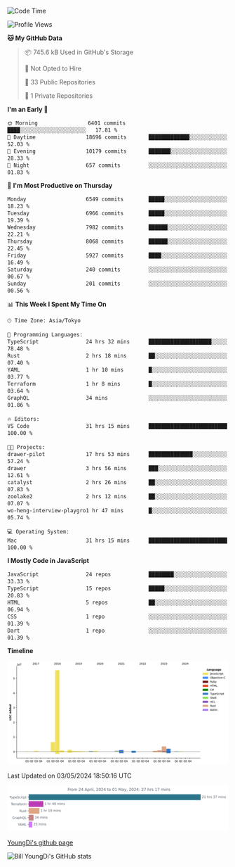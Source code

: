 <!--START_SECTION:waka-->
![Code Time](http://img.shields.io/badge/Code%20Time-643%20hrs%2046%20mins-blue)

![Profile Views](http://img.shields.io/badge/Profile%20Views-0-blue)

**🐱 My GitHub Data** 

> 📦 745.6 kB Used in GitHub's Storage 
 > 
> 🚫 Not Opted to Hire
 > 
> 📜 33 Public Repositories 
 > 
> 🔑 1 Private Repositories 
 > 
**I'm an Early 🐤** 

```text
🌞 Morning                6401 commits        ████░░░░░░░░░░░░░░░░░░░░░   17.81 % 
🌆 Daytime                18696 commits       █████████████░░░░░░░░░░░░   52.03 % 
🌃 Evening                10179 commits       ███████░░░░░░░░░░░░░░░░░░   28.33 % 
🌙 Night                  657 commits         ░░░░░░░░░░░░░░░░░░░░░░░░░   01.83 % 
```
📅 **I'm Most Productive on Thursday** 

```text
Monday                   6549 commits        █████░░░░░░░░░░░░░░░░░░░░   18.23 % 
Tuesday                  6966 commits        █████░░░░░░░░░░░░░░░░░░░░   19.39 % 
Wednesday                7982 commits        ██████░░░░░░░░░░░░░░░░░░░   22.21 % 
Thursday                 8068 commits        ██████░░░░░░░░░░░░░░░░░░░   22.45 % 
Friday                   5927 commits        ████░░░░░░░░░░░░░░░░░░░░░   16.49 % 
Saturday                 240 commits         ░░░░░░░░░░░░░░░░░░░░░░░░░   00.67 % 
Sunday                   201 commits         ░░░░░░░░░░░░░░░░░░░░░░░░░   00.56 % 
```


📊 **This Week I Spent My Time On** 

```text
🕑︎ Time Zone: Asia/Tokyo

💬 Programming Languages: 
TypeScript               24 hrs 32 mins      ████████████████████░░░░░   78.48 % 
Rust                     2 hrs 18 mins       ██░░░░░░░░░░░░░░░░░░░░░░░   07.40 % 
YAML                     1 hr 10 mins        █░░░░░░░░░░░░░░░░░░░░░░░░   03.77 % 
Terraform                1 hr 8 mins         █░░░░░░░░░░░░░░░░░░░░░░░░   03.64 % 
GraphQL                  34 mins             ░░░░░░░░░░░░░░░░░░░░░░░░░   01.86 % 

🔥 Editors: 
VS Code                  31 hrs 15 mins      █████████████████████████   100.00 % 

🐱‍💻 Projects: 
drawer-pilot             17 hrs 53 mins      ██████████████░░░░░░░░░░░   57.24 % 
drawer                   3 hrs 56 mins       ███░░░░░░░░░░░░░░░░░░░░░░   12.61 % 
catalyst                 2 hrs 26 mins       ██░░░░░░░░░░░░░░░░░░░░░░░   07.83 % 
zoolake2                 2 hrs 12 mins       ██░░░░░░░░░░░░░░░░░░░░░░░   07.07 % 
wo-heng-interview-playgro1 hr 47 mins        █░░░░░░░░░░░░░░░░░░░░░░░░   05.74 % 

💻 Operating System: 
Mac                      31 hrs 15 mins      █████████████████████████   100.00 % 
```

**I Mostly Code in JavaScript** 

```text
JavaScript               24 repos            ████████░░░░░░░░░░░░░░░░░   33.33 % 
TypeScript               15 repos            █████░░░░░░░░░░░░░░░░░░░░   20.83 % 
HTML                     5 repos             ██░░░░░░░░░░░░░░░░░░░░░░░   06.94 % 
CSS                      1 repo              ░░░░░░░░░░░░░░░░░░░░░░░░░   01.39 % 
Dart                     1 repo              ░░░░░░░░░░░░░░░░░░░░░░░░░   01.39 % 
```



**Timeline**

![Lines of Code chart](https://raw.githubusercontent.com/Youngdi/Youngdi/master/assets/bar_graph.png)


 Last Updated on 03/05/2024 18:50:16 UTC
<!--END_SECTION:waka-->

![wakatime](./images/stat.svg)

[YoungDi's github page](https://youngdi.github.io)

![Bill YoungDi's GitHub stats](https://github-readme-stats.vercel.app/api?username=youngdi&count_private=true&show_icons=true)
